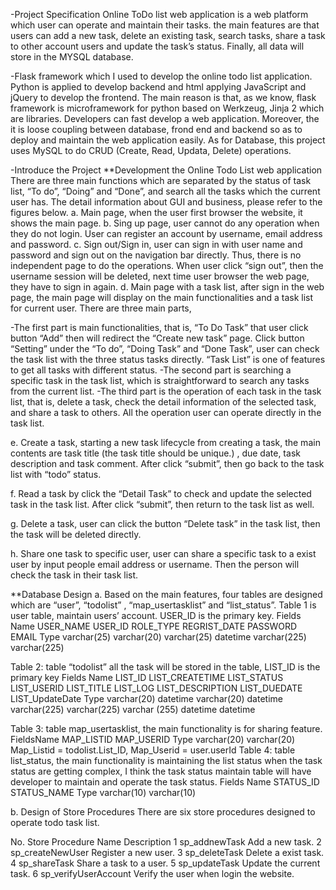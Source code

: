 -Project Specification
Online ToDo list web application is a web platform which user can operate and maintain their tasks. the main features are that users can add a new task, delete an existing task, search tasks,  share a task to other account users and update the task’s status. Finally, all data will store in the MYSQL database. 

-Flask framework which I used to develop the online todo list application. Python is applied to develop backend and html applying JavaScript and jQuery to develop the frontend.  The main reason is that, as we know, flask framework is microframework for python based on Werkzeug, Jinja 2  which are libraries. Developers can fast develop a web application. Moreover, the it is loose coupling between database, frond end and backend so as to deploy and maintain the web application easily. As for Database, this project uses MySQL to do CRUD (Create, Read, Updata, Delete) operations.

-Introduce the Project
**Development the Online Todo List web application
There are three main functions which are separated by the status of task list, “To do”, “Doing” and “Done”, and search all the tasks which the current user has. The detail information about GUI and business, please refer to the figures below. 
a.	 Main page, when the user first browser the website, it shows the main page. 
b.	Sing up page, user cannot do any operation when they do not login. User can register an account by username, email address and password. 
c.	Sign out/Sign in, user can sign in with user name and password and sign out on the navigation bar directly. Thus, there is no independent page to do the operations. When user click “sign out”, then the username session will be deleted, next time user browser the web page, they have to sign in again.
d.	Main page with a task list, after sign in the web page, the main page will display on the main functionalities and a task list for current user. There are three main parts,

 -The first part is main functionalities, that is, “To Do Task” that user click button “Add” then will redirect the “Create new task” page. Click button “Setting” under the “To do”,  “Doing Task” and “Done Task”, user can check the task list with the three status tasks directly. “Task List” is one of features to get all tasks with different status.
 -The second part is searching a specific task in the task list, which is straightforward to search any tasks from the current list.
 -The third part is the operation of each task in the task list, that is, delete a task, check the detail information of the selected task, and share a task to others. All the operation user can operate directly in the task list.

e.	Create a task, starting a  new task lifecycle from creating a task, the main contents are task title (the task title should be unique.) , due date, task description and task comment. After click “submit”, then go back to the task list with “todo” status.
 
f.	Read a task by click the “Detail Task” to check and update the selected task in the task list. After click “submit”, then return to the task list as well.

g.	Delete a task, user can click the button “Delete task” in the task list, then the task will be deleted directly.
 
h.	Share one task to specific user, user can share a specific task to a exist user by input people email address or username. Then the person will check the task in their task list.
 
**Database Design
a.	Based on the main features,  four tables are designed which are “user”, “todolist” , “map_usertasklist” and “list_status”. 
Table 1 is user table, maintain users’ account. USER_ID is the primary key.
Fields Name	USER_NAME	USER_ID 	ROLE_TYPE	REGRIST_DATE	PASSWORD	EMAIL
Type	varchar(25)	varchar(20)	varchar(25)	datetime	varchar(225)	varchar(225)

Table 2: table “todolist” all the task will be stored in the table, LIST_ID is the primary key
Fields Name	LIST_ID	LIST_CREATETIME	LIST_STATUS	LIST_USERID	LIST_TITLE	LIST_LOG	LIST_DESCRIPTION	LIST_DUEDATE	LIST_UpdateDate
Type	varchar(20)	datetime	varchar(20)	datetime	varchar(225)	varchar(225)	varchar
(255)	datetime	datetime

Table 3: table map_usertasklist, the main functionality is for sharing feature.
FieldsName	MAP_LISTID	MAP_USERID
  Type	    varchar(20)	varchar(20)
  Map_Listid = todolist.List_ID,  Map_Userid = user.userId
Table 4: table list_status, the main functionality is maintaining the list status when the task status are getting complex, I think the task status maintain table will have developer to maintain and operate the task status.
Fields Name	STATUS_ID	STATUS_NAME
Type	varchar(10)	varchar(10)

b.	Design of Store Procedures
There are six store procedures designed to operate todo task list. 

 No.	Store Procedure Name	Description
 1	    sp_addnewTask	        Add a new task. 
 2	    sp_createNewUser	    Register a new user.
 3	    sp_deleteTask	        Delete a exist task.
 4	    sp_shareTask	        Share a task to a user.
 5	    sp_updateTask	        Update the current task.
 6	    sp_verifyUserAccount	Verify the user when login the website.
